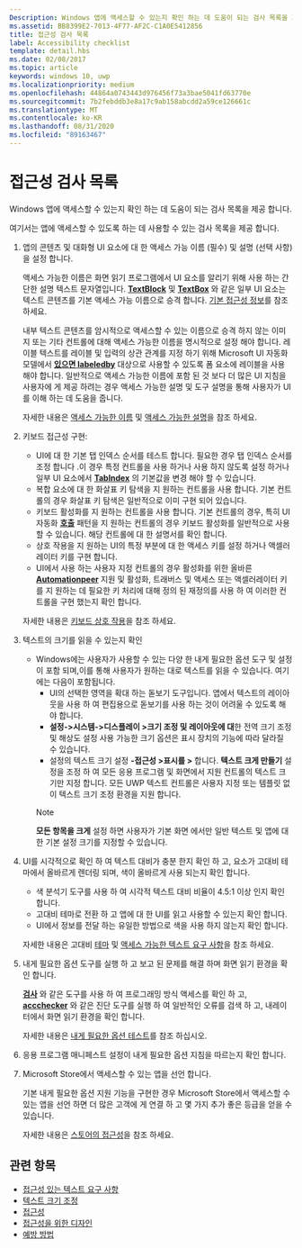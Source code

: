 ```yaml
---
Description: Windows 앱에 액세스할 수 있는지 확인 하는 데 도움이 되는 검사 목록을 제공 합니다.
ms.assetid: BB8399E2-7013-4F77-AF2C-C1A0E5412856
title: 접근성 검사 목록
label: Accessibility checklist
template: detail.hbs
ms.date: 02/08/2017
ms.topic: article
keywords: windows 10, uwp
ms.localizationpriority: medium
ms.openlocfilehash: 44864a0743443d976456f73a3bae5041fd63770e
ms.sourcegitcommit: 7b2febddb3e8a17c9ab158abcdd2a59ce126661c
ms.translationtype: MT
ms.contentlocale: ko-KR
ms.lasthandoff: 08/31/2020
ms.locfileid: "89163467"
---
```

# <a name="accessibility-checklist"></a>접근성 검사 목록

Windows 앱에 액세스할 수 있는지 확인 하는 데 도움이 되는 검사 목록을 제공 합니다.

여기서는 앱에 액세스할 수 있도록 하는 데 사용할 수 있는 검사 목록을 제공 합니다.

1. 앱의 콘텐츠 및 대화형 UI 요소에 대 한 액세스 가능 이름 (필수) 및 설명 (선택 사항)을 설정 합니다.

    액세스 가능한 이름은 화면 읽기 프로그램에서 UI 요소를 알리기 위해 사용 하는 간단한 설명 텍스트 문자열입니다. [**TextBlock**](/uwp/api/Windows.UI.Xaml.Controls.TextBlock) 및 [**TextBox**](/uwp/api/Windows.UI.Xaml.Controls.TextBox) 와 같은 일부 UI 요소는 텍스트 콘텐츠를 기본 액세스 가능 이름으로 승격 합니다. [기본 접근성 정보](basic-accessibility-information.md#name_from_inner_text)를 참조 하세요.

    내부 텍스트 콘텐츠를 암시적으로 액세스할 수 있는 이름으로 승격 하지 않는 이미지 또는 기타 컨트롤에 대해 액세스 가능한 이름을 명시적으로 설정 해야 합니다. 레이블 텍스트를 레이블 및 입력의 상관 관계를 지정 하기 위해 Microsoft UI 자동화 모델에서 [**있으면 labeledby**](/previous-versions/windows/silverlight/dotnet-windows-silverlight/ms591292(v=vs.95)) 대상으로 사용할 수 있도록 폼 요소에 레이블을 사용 해야 합니다. 일반적으로 액세스 가능한 이름에 포함 된 것 보다 더 많은 UI 지침을 사용자에 게 제공 하려는 경우 액세스 가능한 설명 및 도구 설명을 통해 사용자가 UI를 이해 하는 데 도움을 줍니다.

    자세한 내용은 [액세스 가능한 이름](basic-accessibility-information.md#accessible_name) 및 [액세스 가능한 설명](basic-accessibility-information.md)을 참조 하세요.

2. 키보드 접근성 구현:

    * UI에 대 한 기본 탭 인덱스 순서를 테스트 합니다. 필요한 경우 탭 인덱스 순서를 조정 합니다 .이 경우 특정 컨트롤을 사용 하거나 사용 하지 않도록 설정 하거나 일부 UI 요소에서 [**TabIndex**](/uwp/api/windows.ui.xaml.controls.control.tabindex) 의 기본값을 변경 해야 할 수 있습니다.
    * 복합 요소에 대 한 화살표 키 탐색을 지 원하는 컨트롤을 사용 합니다. 기본 컨트롤의 경우 화살표 키 탐색은 일반적으로 이미 구현 되어 있습니다.
    * 키보드 활성화를 지 원하는 컨트롤을 사용 합니다. 기본 컨트롤의 경우, 특히 UI 자동화 [**호출**](/uwp/api/Windows.UI.Xaml.Automation.Provider.IInvokeProvider) 패턴을 지 원하는 컨트롤의 경우 키보드 활성화를 일반적으로 사용할 수 있습니다. 해당 컨트롤에 대 한 설명서를 확인 합니다.
    * 상호 작용을 지 원하는 UI의 특정 부분에 대 한 액세스 키를 설정 하거나 액셀러레이터 키를 구현 합니다.
    * UI에서 사용 하는 사용자 지정 컨트롤의 경우 활성화를 위한 올바른 [**Automationpeer**](/uwp/api/Windows.UI.Xaml.Automation.Peers.AutomationPeer) 지원 및 활성화, 트래버스 및 액세스 또는 액셀러레이터 키를 지 원하는 데 필요한 키 처리에 대해 정의 된 재정의를 사용 하 여 이러한 컨트롤을 구현 했는지 확인 합니다.

    자세한 내용은 [키보드 상호 작용](../input/keyboard-interactions.md)을 참조 하세요.

3. 텍스트의 크기를 읽을 수 있는지 확인

    * Windows에는 사용자가 사용할 수 있는 다양 한 내게 필요한 옵션 도구 및 설정이 포함 되며,이를 통해 사용자가 원하는 대로 텍스트를 읽을 수 있습니다. 여기에는 다음이 포함됩니다.
        * UI의 선택한 영역을 확대 하는 돋보기 도구입니다. 앱에서 텍스트의 레이아웃을 사용 하 여 편집용으로 돋보기를 사용 하는 것이 어려울 수 있도록 해야 합니다.
        * **설정->시스템->디스플레이 >크기 조정 및 레이아웃에 대**한 전역 크기 조정 및 해상도 설정 사용 가능한 크기 옵션은 표시 장치의 기능에 따라 달라질 수 있습니다.
        * 설정의 텍스트 크기 설정 **-접근성 >표시를 >** 합니다. **텍스트 크게 만들기** 설정을 조정 하 여 모든 응용 프로그램 및 화면에서 지원 컨트롤의 텍스트 크기만 지정 합니다. 모든 UWP 텍스트 컨트롤은 사용자 지정 또는 템플릿 없이 텍스트 크기 조정 환경을 지원 합니다.
        > [!NOTE]
        > **모든 항목을 크게** 설정 하면 사용자가 기본 화면 에서만 일반 텍스트 및 앱에 대 한 기본 설정 크기를 지정할 수 있습니다.

4. UI를 시각적으로 확인 하 여 텍스트 대비가 충분 한지 확인 하 고, 요소가 고대비 테마에서 올바르게 렌더링 되며, 색이 올바르게 사용 되는지 확인 합니다.

    * 색 분석기 도구를 사용 하 여 시각적 텍스트 대비 비율이 4.5:1 이상 인지 확인 합니다.
    * 고대비 테마로 전환 하 고 앱에 대 한 UI를 읽고 사용할 수 있는지 확인 합니다.
    * UI에서 정보를 전달 하는 유일한 방법으로 색을 사용 하지 않는지 확인 합니다.

    자세한 내용은 고대비 [테마](high-contrast-themes.md) 및 [액세스 가능한 텍스트 요구 사항](accessible-text-requirements.md)을 참조 하세요.

5. 내게 필요한 옵션 도구를 실행 하 고 보고 된 문제를 해결 하며 화면 읽기 환경을 확인 합니다.

    [**검사**](/windows/desktop/WinAuto/inspect-objects) 와 같은 도구를 사용 하 여 프로그래밍 방식 액세스를 확인 하 고, [**accchecker**](/windows/desktop/WinAuto/ui-accessibility-checker) 와 같은 진단 도구를 실행 하 여 일반적인 오류를 검색 하 고, 내레이터에서 화면 읽기 환경을 확인 합니다.

    자세한 내용은 [내게 필요한 옵션 테스트](accessibility-testing.md)를 참조 하십시오.

6. 응용 프로그램 매니페스트 설정이 내게 필요한 옵션 지침을 따르는지 확인 합니다.

7. Microsoft Store에서 액세스할 수 있는 앱을 선언 합니다.

    기본 내게 필요한 옵션 지원 기능을 구현한 경우 Microsoft Store에서 액세스할 수 있는 앱을 선언 하면 더 많은 고객에 게 연결 하 고 몇 가지 추가 좋은 등급을 얻을 수 있습니다.

    자세한 내용은 [스토어의 접근성](accessibility-in-the-store.md)을 참조 하세요.

## <a name="related-topics"></a>관련 항목  

* [접근성 있는 텍스트 요구 사항](accessible-text-requirements.md)
* [텍스트 크기 조정](../input/text-scaling.md)
* [접근성](accessibility.md)
* [접근성을 위한 디자인](./accessibility-overview.md)
* [예방 방법](practices-to-avoid.md)